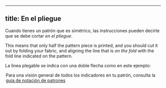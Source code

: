 ***

## title: En el pliegue

Cuando tienes un patrón que es simétrico, las instrucciones pueden decirte que se debe cortar *en el pliegue*.

This means that only half the pattern piece is printed, and you should cut it out by folding your fabric, and aligning the line that is *on the fold* with the fold line indicated on the pattern.

La línea plegable se indica con una doble flecha como en este ejemplo:

<Legend part="cutonfold" caption="A cut-on-fold indicator" >

<Tip>

Para una visión general de todos los indicadores en tu patrón, consulta la [guía de notación de patrones][1]

</Tip>

[1]: /docs/various/notation/
